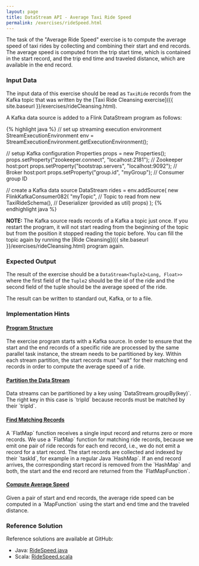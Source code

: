 ```yaml
---
layout: page
title: DataStream API - Average Taxi Ride Speed
permalink: /exercises/rideSpeed.html
---
```


The task of the "Average Ride Speed" exercise is to compute the average speed of taxi rides by collecting and combining their start and end records. The average speed is computed from the trip start time, which is contained in the start record, and the trip end time and traveled distance, which are available in the end record.

### Input Data

The input data of this exercise should be read as `TaxiRide` records from the Kafka topic that was written by the [Taxi Ride Cleansing exercise]({{ site.baseurl }}/exercises/rideCleansing.html).

A Kafka data source is added to a Flink DataStream program as follows:

{% highlight java %}
// set up streaming execution environment
StreamExecutionEnvironment env = 
	StreamExecutionEnvironment.getExecutionEnvironment();

// setup Kafka configuration
Properties props = new Properties();
props.setProperty("zookeeper.connect", "localhost:2181"); // Zookeeper host:port
props.setProperty("bootstrap.servers", "localhost:9092"); // Broker host:port
props.setProperty("group.id", "myGroup");                 // Consumer group ID

// create a Kafka data source
DataStream<TaxiRide> rides = env.addSource(
  new FlinkKafkaConsumer082<TaxiRide>(
    "myTopic",                                // Topic to read from
    new TaxiRideSchema(),                     // Deserializer (provided as util)
    props)
  );
{% endhighlight java %}

**NOTE:** The Kafka source reads records of a Kafka a topic just once. If you restart the program, it will not start reading from the beginning of the topic but from the position it stopped reading the topic before. You can fill the topic again by running the [Ride Cleansing]({{ site.baseurl }}/exercises/rideCleansing.html) program again.

### Expected Output

The result of the exercise should be a `DataStream<Tuple2<Long, Float>>` where the first field of the `Tuple2` should be the id of the ride and the second field of the tuple should be the average speed of the ride.

The result can be written to standard out, Kafka, or to a file.

### Implementation Hints

<div class="panel-group" id="accordion" role="tablist" aria-multiselectable="true">
  <div class="panel panel-default">
    <div class="panel-heading" role="tab" id="headingOne">
      <h4 class="panel-title">
        <a class="collapsed" role="button" data-toggle="collapse" data-parent="#accordion" href="#collapseOne" aria-expanded="false" aria-controls="collapseOne">
Program Structure
        </a>
      </h4>
    </div>
    <div id="collapseOne" class="panel-collapse collapse" role="tabpanel" aria-labelledby="headingOne">
      <div class="panel-body" markdown="span">
The exercise program starts with a Kafka source. In order to ensure that the start and the end records of a specific ride are processed by the same parallel task instance, the stream needs to be partitioned by key. Within each stream partition, the start records must "wait" for their matching end records in order to compute the average speed of a ride. 
      </div>
    </div>
  </div>
  <div class="panel panel-default">
    <div class="panel-heading" role="tab" id="headingTwo">
      <h4 class="panel-title">
        <a class="collapsed" role="button" data-toggle="collapse" data-parent="#accordion" href="#collapseTwo" aria-expanded="false" aria-controls="collapseTwo">
Partition the Data Stream
        </a>
      </h4>
    </div>
    <div id="collapseTwo" class="panel-collapse collapse" role="tabpanel" aria-labelledby="headingTwo">
      <div class="panel-body" markdown="span">
Data streams can be partitioned by a key using `DataStream.groupBy(key)`. The right key in this case is `tripId` because records must be matched by their `tripId`.
      </div>
    </div>
  </div>
  <div class="panel panel-default">
    <div class="panel-heading" role="tab" id="headingThree">
      <h4 class="panel-title">
        <a class="collapsed" role="button" data-toggle="collapse" data-parent="#accordion" href="#collapseThree" aria-expanded="false" aria-controls="collapseThree">
Find Matching Records
        </a>
      </h4>
    </div>
    <div id="collapseThree" class="panel-collapse collapse" role="tabpanel" aria-labelledby="headingThree">
      <div class="panel-body" markdown="span">
A `FlatMap` function receives a single input record and returns zero or more records. We use a `FlatMap` function for matching ride records, because we emit one pair of ride records for each end record, i.e., we do not emit a record for a start record. The start records are collected and indexed by their `taskId`, for example in a regular Java `HashMap<Integer, TaxiRide>`. If an end record arrives, the corresponding start record is removed from the `HashMap` and both, the start and the end record are returned from the `FlatMapFunction`.
      </div>
    </div>
  </div>
  <div class="panel panel-default">
    <div class="panel-heading" role="tab" id="headingFour">
      <h4 class="panel-title">
        <a class="collapsed" role="button" data-toggle="collapse" data-parent="#accordion" href="#collapseFour" aria-expanded="false" aria-controls="collapseFour">
Compute Average Speed
        </a>
      </h4>
    </div>
    <div id="collapseFour" class="panel-collapse collapse" role="tabpanel" aria-labelledby="headingFour">
      <div class="panel-body" markdown="span">
Given a pair of start and end records, the average ride speed can be computed in a `MapFunction` using the start and end time and the traveled distance.
      </div>
    </div>
  </div>
</div>

### Reference Solution

Reference solutions are available at GitHub:

- Java: [RideSpeed.java](https://github.com/dataArtisans/flink-training-exercises/blob/master/src/main/java/com/dataArtisans/flinkTraining/exercises/dataStreamJava/rideSpeed/RideSpeed.java)
- Scala: [RideSpeed.scala](https://github.com/dataArtisans/flink-training-exercises/blob/master/src/main/scala/com/dataArtisans/flinkTraining/exercises/dataStreamScala/rideSpeed/RideSpeed.scala)
